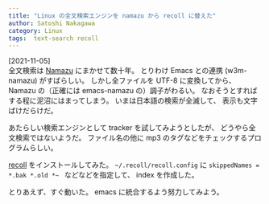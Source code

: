 ```yaml
---
title: "Linux の全文検索エンジンを namazu から recoll に替えた"
author: Satoshi Nakagawa
category: Linux
tags:  text-search recoll
---
```


[2021-11-05]  
 全文検索は [Namazu](http://www.namazu.org/)
にまかせて数十年。
とりわけ Emacs との連携 (w3m-namazu) がすばらしい。
しかし全ファイルを UTF-8 に変換してから、
Namazu の（正確には emacs-namazu の）調子がわるい。
なおそうとすればする程に泥沼にはまってしまう。
いまは日本語の検索が全滅して、
表示も文字ばけだらけだ。

 あたらしい検索エンジンとして
tracker
を試してみようとしたが、
どうやら全文検索ではないようだ。
ファイル名の他に mp3 のタグなどをチェックするプログラムらしい。

 [recoll](https://www.lesbonscomptes.com/recoll/) をインストールしてみた。
`~/.recoll/recoll.config` に
`skippedNames = *.bak *.old *~ ` などなどを指定して、
index を作成した。

 とりあえず、すぐ動いた。
emacs に統合するよう努力してみよう。

